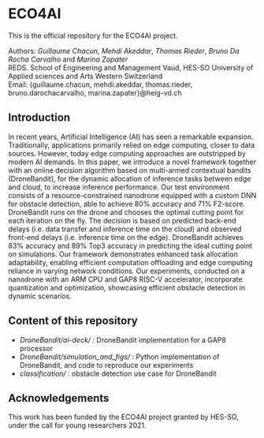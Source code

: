 # ECO4AI

This is the official repository for the ECO4AI project.

Authors: *Guillaume Chacun*, *Mehdi Akeddar*, *Thomas Rieder*, *Bruno Da Rocha Carvalho* and *Marina Zapater*
<br>
REDS. School of Engineering and Management Vaud, HES-SO University of Applied sciences and Arts Western Switzerland
<br>
Email: {guillaume.chacun, mehdi.akeddar, thomas.rieder, bruno.darochacarvalho, marina.zapater}@heig-vd.ch

## Introduction

In recent years, Artificial Intelligence (AI) has seen a remarkable expansion. Traditionally, applications primarily relied on edge computing, closer to data sources. However, today edge computing approaches are outstripped by modern AI demands. In this paper, we introduce a novel framework together with an online decision algorithm based on multi-armed contextual bandits (DroneBandit), for the dynamic allocation of inference tasks between edge and cloud, to increase inference performance. Our test environment consists of a resource-constrained nanodrone equipped with a custom DNN for obstacle detection, able to achieve 80\% accuracy  and 71\% F2-score. DroneBandit runs on the drone and chooses the optimal cutting point for each iteration on the fly. The decision is based on predicted back-end delays (i.e. data transfer and inference time on the cloud) and observed front-end delays (i.e. inference time on the edge). DroneBandit achieves 83\% accuracy and 89\% Top3 accuracy in predicting the ideal cutting point on simulations. 
Our framework demonstrates enhanced task allocation adaptability, enabling efficient computation offloading and edge computing reliance in varying network conditions. Our experiments, conducted on a nanodrone with an ARM CPU and GAP8 RISC-V accelerator, incorporate quantization and optimization, showcasing efficient obstacle detection in dynamic scenarios.

## Content of this repository

- *DroneBandit/ai-deck/* : DroneBandit implementation for a GAP8 processor
- *DroneBandit/simulation_and_figs/* : Python implementation of DroneBandit, and code to reproduce our experiments
- *classification/* : obstacle detection use case for DroneBandit

## Acknowledgements
This work has been funded by the ECO4AI project granted by HES-SO, under the call for young researchers 2021.
